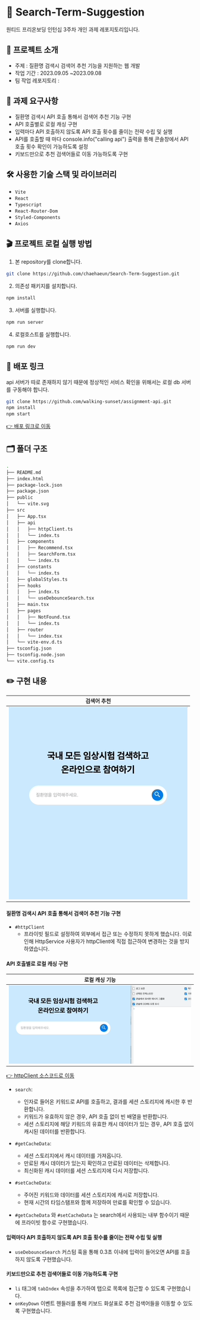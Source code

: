 # 💊 Search-Term-Suggestion

원티드 프리온보딩 인턴십 3주차 개인 과제 레포지토리입니다.

## 🎯 프로젝트 소개

- 주제 : 질환명 검색시 검색어 추천 기능을 지원하는 웹 개발
- 작업 기간 : 2023.09.05 ~2023.09.08
- 팀 작업 레포지토리 :

## 📝 과제 요구사항

- 질환명 검색시 API 호출 통해서 검색어 추천 기능 구현
- API 호출별로 로컬 캐싱 구현
- 입력마다 API 호출하지 않도록 API 호출 횟수를 줄이는 전략 수립 및 실행
- API를 호출할 때 마다 console.info("calling api") 출력을 통해 콘솔창에서 API 호출 횟수 확인이 가능하도록 설정
- 키보드만으로 추천 검색어들로 이동 가능하도록 구현

## 🛠 사용한 기술 스택 및 라이브러리

- `Vite`
- `React`
- `Typescript`
- `React-Router-Dom`
- `Styled-Components`
- `Axios`

## 🎬 프로젝트 로컬 실행 방법

1. 본 repository를 clone합니다.

```bash
git clone https://github.com/chaehaeun/Search-Term-Suggestion.git
```

2. 의존성 패키지를 설치합니다.

```bash
npm install
```

3. 서버를 실행합니다.

```bash
npm run server
```

4. 로컬호스트를 실행합니다.

```bash
npm run dev
```

## 🚀 배포 링크

api 서버가 따로 존재하지 않기 때문에 정상적인 서비스 확인을 위해서는 로컬 db 서버를 구동해야 합니다.

```bash
git clone https://github.com/walking-sunset/assignment-api.git
npm install
npm start
```

[👉 배포 링크로 이동](https://search-term-suggestion.vercel.app/)

## 🗂️ 폴더 구조

```zsh
.
├── README.md
├── index.html
├── package-lock.json
├── package.json
├── public
│   └── vite.svg
├── src
│   ├── App.tsx
│   ├── api
│   │   ├── httpClient.ts
│   │   └── index.ts
│   ├── components
│   │   ├── Recommend.tsx
│   │   ├── SearchForm.tsx
│   │   └── index.ts
│   ├── constants
│   │   └── index.ts
│   ├── globalStyles.ts
│   ├── hooks
│   │   ├── index.ts
│   │   └── useDebounceSearch.tsx
│   ├── main.tsx
│   ├── pages
│   │   ├── NotFound.tsx
│   │   └── index.ts
│   ├── router
│   │   └── index.tsx
│   └── vite-env.d.ts
├── tsconfig.json
├── tsconfig.node.json
└── vite.config.ts

```

## ✏️ 구현 내용

| 검색어 추천                       |
| --------------------------------- |
| ![검색어 추천](./docs/search.gif) |

#### 질환명 검색시 API 호출 통해서 검색어 추천 기능 구현

- `#httpClient`
  - 프라이빗 필드로 설정하여 외부에서 접근 또는 수정하지 못하게 했습니다. 이로 인해 HttpService 사용자가 httpClient에 직접 접근하여 변경하는 것을 방지하였습니다.

#### API 호출별로 로컬 캐싱 구현

| 로컬 캐싱 기능            |
| ------------------------- |
| ![캐싱](./docs/cache.gif) |

[👉 httpClient 소스코드로 이동](./src/api/httpClient.ts)

- `search`:
  - 인자로 들어온 키워드로 API를 호출하고, 결과를 세션 스토리지에 캐시한 후 반환합니다.
  - 키워드가 유효하지 않은 경우, API 호출 없이 빈 배열을 반환합니다.
  - 세션 스토리지에 해당 키워드의 유효한 캐시 데이터가 있는 경우, API 호출 없이 캐시된 데이터를 반환합니다.
- `#getCacheData`:
  - 세션 스토리지에서 캐시 데이터를 가져옵니다.
  - 만료된 캐시 데이터가 있는지 확인하고 만료된 데이터는 삭제합니다.
  - 최신화된 캐시 데이터를 세션 스토리지에 다시 저장합니다.
- `#setCacheData`:

  - 주어진 키워드와 데이터를 세션 스토리지에 캐시로 저장합니다.
  - 현재 시간의 타임스탬프와 함께 저장하여 만료를 확인할 수 있습니다.

- `#getCacheData` 와 `#setCacheData` 는 search에서 사용되는 내부 함수이기 때문에 프라이빗 함수로 구현했습니다.

#### 입력마다 API 호출하지 않도록 API 호출 횟수를 줄이는 전략 수립 및 실행

- `useDebounceSearch` 커스텀 훅을 통해 0.3초 이내에 입력이 들어오면 API를 호출하지 않도록 구현했습니다.

#### 키보드만으로 추천 검색어들로 이동 가능하도록 구현

- `li` 태그에 `tabIndex` 속성을 추가하여 탭으로 목록에 접근할 수 있도록 구현했습니다.
- `onKeyDown` 이벤트 헨들러를 통해 키보드 화살표로 추천 검색어들을 이동할 수 있도록 구현했습니다.
